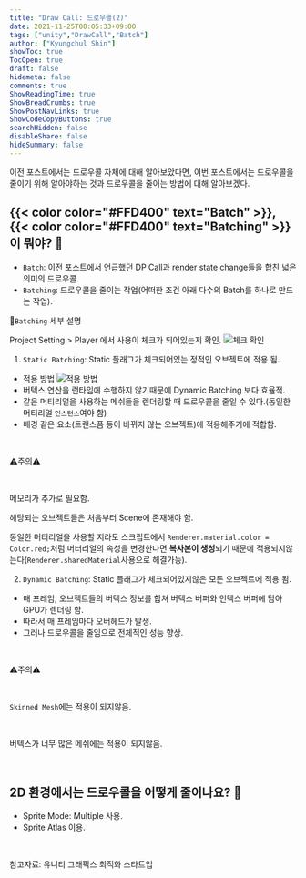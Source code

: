 ```yaml
---
title: "Draw Call: 드로우콜(2)"
date: 2021-11-25T00:05:33+09:00
tags: ["unity","DrawCall","Batch"]
author: ["Kyungchul Shin"]
showToc: true
TocOpen: true
draft: false
hidemeta: false
comments: true
ShowReadingTime: true
ShowBreadCrumbs: true
ShowPostNavLinks: true
ShowCodeCopyButtons: true
searchHidden: false
disableShare: false
hideSummary: false
---
```

이전 포스트에서는 드로우콜 자체에 대해 알아보았다면, 이번 포스트에서는 드로우콜을 줄이기 위해 알아야하는 것과 드로우콜을 줄이는 방법에 대해 알아보겠다.

## {{< color color="#FFD400" text="Batch" >}}, {{< color color="#FFD400" text="Batching" >}}이 뭐야? 🧐
- `Batch`: 이전 포스트에서 언급했던 DP Call과 render state change들을 합친 넓은 의미의 드로우콜.
- `Batching`: 드로우콜을 줄이는 작업(어떠한 조건 아래 다수의 Batch를 하나로 만드는 작업).

💚`Batching` 세부 설명

Project Setting > Player 에서 사용이 체크가 되어있는지 확인.
![체크 확인](/images/studying5_1.png)

1. `Static Batching`: Static 플래그가 체크되어있는 정적인 오브젝트에 적용 됨.
- 적용 방법
![적용 방법](/images/studying5_0.png)
- 버텍스 연산을 런타임에 수행하지 않기때문에 Dynamic Batching 보다 효율적.
- 같은 머티리얼을 사용하는 메쉬들을 렌더링할 때 드로우콜을 줄일 수 있다.(동일한 머티리얼 `인스턴스`여야 함)
- 배경 같은 요소(트랜스폼 등이 바뀌지 않는 오브젝트)에 적용해주기에 적합함. 

<br>

⚠️주의⚠️

<br>

메모리가 추가로 필요함.
<br>

해당되는 오브젝트들은 처음부터 Scene에 존재해야 함.
<br>

동일한 머터리얼을 사용할 지라도 스크립트에서 `Renderer.material.color = Color.red;`처럼 머터리얼의 속성을 변경한다면 **복사본이 생성**되기 때문에 적용되지않는다(`Renderer.sharedMaterial`사용으로 해결가능).

2. `Dynamic Batching`: Static 플래그가 체크되어있지않은 모든 오브젝트에 적용 됨.
- 매 프레임, 오브젝트들의 버텍스 정보를 합쳐 버텍스 버퍼와 인덱스 버퍼에 담아 GPU가 렌더링 함.
- 따라서 매 프레임마다 오버헤드가 발생.
- 그러나 드로우콜을 줄임으로 전체적인 성능 향상.

<br>

⚠️주의⚠️

<br>

`Skinned Mesh`에는 적용이 되지않음.

<br>

버텍스가 너무 많은 메쉬에는 적용이 되지않음.

<br>

## 2D 환경에서는 드로우콜을 어떻게 줄이나요? 🧐
-  Sprite Mode: Multiple 사용.
- Sprite Atlas 이용.

<br>

참고자료: 유니티 그래픽스 최적화 스타트업
